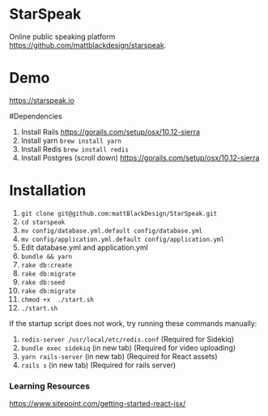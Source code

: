 StarSpeak
=======================

Online public speaking platform https://github.com/mattblackdesign/starspeak.

# Demo

https://starspeak.io

#Dependencies
1. Install Rails https://gorails.com/setup/osx/10.12-sierra
2. Install yarn `brew install yarn`
3. Install Redis `brew install redis`
4. Install Postgres (scroll down) https://gorails.com/setup/osx/10.12-sierra

# Installation
1. `git clone git@github.com:mattBlackDesign/StarSpeak.git`
2. `cd starspeak`
3. `mv config/database.yml.default config/database.yml`
4. `mv config/application.yml.default config/application.yml`
4. Edit database.yml and application.yml
5. `bundle && yarn`
6. `rake db:create`
7. `rake db:migrate`
8. `rake db:seed`
9. `rake db:migrate`
10. `chmod +x  ./start.sh`
11. `./start.sh`

If the startup script does not work, try running these commands manually:

1. `redis-server /usr/local/etc/redis.conf` (Required for Sidekiq)
2. `bundle exec sidekiq` (in new tab) (Required for video uploading)
3. `yarn rails-server` (in new tab) (Required for React assets)
4. `rails s` (in new tab) (Required for rails server)

### Learning Resources

https://www.sitepoint.com/getting-started-react-jsx/
